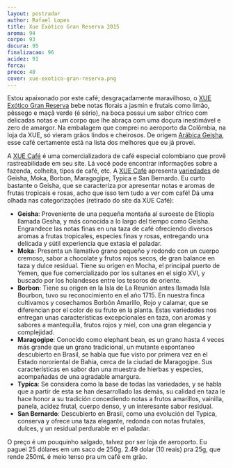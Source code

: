 ```yaml
---
layout: postradar
author: Rafael Lopes
title: Xue Exótico Gran Reserva 2015
aroma: 94
corpo: 93
docura: 95
finalizacao: 96
acidez: 91
forca: 
preco: 40
cover: xue-exotico-gran-reserva.png
---
```


Estou apaixonado por este café; desgraçadamente maravilhoso, o [XUE Exótico Gran Reserva] bebe notas florais a jasmin e frutais como limão, pêssego e maçã verde (é sério), na boca possui um sabor cítrico com delicadas notas e um corpo que lhe abraça com uma doçura inestimável e zero de amargor. Na embalagem que comprei no aeroporto da Colômbia, na loja da XUE, só vieram grãos lindos e cheirosos. De origem [Arábica Geisha](https://en.wikipedia.org/wiki/Coffea_arabica), esse café certamente está na lista dos melhores que eu já provei.

A [XUE Café] é uma comercializadora de café especial colombiano que provê rastreabilidade em seu site. Lá você pode encontrar informações sobre a fazenda, colheita, tipos de café, etc. A [XUE Café] apresenta [variedades](http://xuecafe.com/category/variedades/) de Geisha, Moka, Borbon, Maragogipe, Typica e San Bernardo. Eu curto bastante o Geisha, que se caracteriza por apresentar notas e aromas de frutas tropicais e rosas, acho que isso tem tudo a ver com café! Dá uma olhada nas categorizações (retirado do site da XUE Café):

- **Geisha**: Proveniente de una pequeña montaña al suroeste de Etiopia llamada Gesha, y más conocida a lo largo del tiempo como Geisha. Engrandece las notas finas en una taza de café ofreciendo diversos aromas a frutas tropicales, especies finas y rosas, entregando una delicada y sútil experiencia que extasía el paladar.
- **Moka**: Presenta un llamativo grano pequeño y redondo con un cuerpo cremoso, sabor a chocolate y frutos rojos secos, de gran balance en taza y dulce residual. Tiene su origen en Mocha, el principal puerto de Yemen, que fue comercializado por los sultanes en el siglo XVI, y buscado por los holandeses entre los tesoros de oriente.
- **Borbon**: Tiene su origen en la Isla de La Reunión antes llamada Isla Bourbon, tuvo su reconocimiento en el año 1715. En nuestra finca cultivamos y cosechamos Borbón Amarillo, Rojo y calamar, que se diferencian por el color de su fruto en la planta. Estas variedades nos entregan unas características excepcionales en taza, con aromas y sabores a mantequilla, frutos rojos y miel, con una gran elegancia y complejidad.
- **Maragogipe**: Conocido como elephant bean, es un grano hasta 4 veces más grande que un grano tradicional, un mutante espontaneo descubierto en Brasil, se habla que fue visto por primera vez en el Estado nororiental de Bahía, cerca de la ciudad de Maragogipe. Sus características en sabor dan una muestra de hierbas y especies, acompañadas de una agradable amargura.
- **Typica**: Se considera como la base de todas las variedades, y se habla que a partir de esta se han desarrollado las demás, su calidad en taza le hace honor a su tradición concediendo notas a frutos amarillos, vainilla, panela, acidez frutal, cuerpo denso, y un interesante sabor residual.
- **San Bernardo**: Descubierto en Brasil, como una evolución del Typica, conserva y ofrece una taza elegante, redonda con notas frutales, dulces, y un residual perdurable en el paladar.

O preço é um pouquinho salgado, talvez por ser loja de aeroporto. Eu paguei 25 dólares em um saco de 250g. 2.49 dolar (10 reais) pra 25g, que rende 250mL é meio tenso pra um café em grão.

[XUE Exótico Gran Reserva]: http://xuecafe.com/tienda/index.php?id_product=9&controller=product
[XUE Café]: http://xuecafe.com/category/quienes-somos/